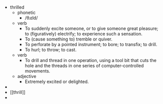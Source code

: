 - thrilled
	- phonetic
		- /θɹɪld/
	- verb
		- To suddenly excite someone, or to give someone great pleasure; to (figuratively) electrify; to experience such a sensation.
		- To (cause something to) tremble or quiver.
		- To perforate by a pointed instrument; to bore; to transfix; to drill.
		- To hurl; to throw; to cast.
	- verb
		- To drill and thread in one operation, using a tool bit that cuts the hole and the threads in one series of computer-controlled movements.
	- adjective
		- Extremely excited or delighted.
-
- [[thrill]]
-